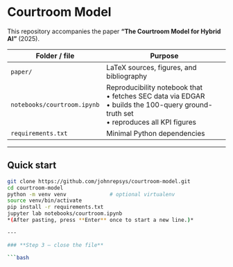 # Courtroom Model

This repository accompanies the paper **“The Courtroom Model for Hybrid AI”** (2025).

| Folder / file | Purpose |
|---------------|---------|
| `paper/` | LaTeX sources, figures, and bibliography |
| `notebooks/courtroom.ipynb` | Reproducibility notebook that<br>• fetches SEC data via EDGAR<br>• builds the 100-query ground-truth set<br>• reproduces all KPI figures |
| `requirements.txt` | Minimal Python dependencies |

---

## Quick start

```bash
git clone https://github.com/johnrepsys/courtroom-model.git
cd courtroom-model
python -m venv venv              # optional virtualenv
source venv/bin/activate
pip install -r requirements.txt
jupyter lab notebooks/courtroom.ipynb
*(After pasting, press **Enter** once to start a new line.)*

---

### **Step 3 – close the file**

```bash

